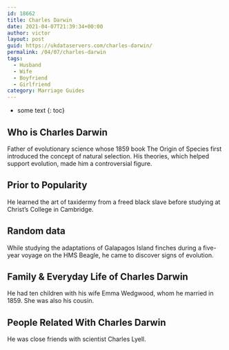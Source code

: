 ```yaml
---
id: 18662
title: Charles Darwin
date: 2021-04-07T21:39:34+00:00
author: victor
layout: post
guid: https://ukdataservers.com/charles-darwin/
permalink: /04/07/charles-darwin
tags:
  - Husband
  - Wife
  - Boyfriend
  - Girlfriend
category: Marriage Guides
---
```


* some text
{: toc}


## Who is Charles Darwin



Father of evolutionary science whose 1859 book The Origin of Species first introduced the concept of natural selection. His theories, which helped support evolution, made him a controversial figure.

                
                
                
## Prior to Popularity



He learned the art of taxidermy from a freed black slave before studying at Christ&#8217;s College in Cambridge.

                
                
                
## Random data



While studying the adaptations of Galapagos Island finches during a five-year voyage on the HMS Beagle, he came to discover signs of evolution.

                
                
                
## Family & Everyday Life of Charles Darwin



He had ten children with his wife Emma Wedgwood, whom he married in 1859. She was also his cousin.

                
                
                
## People Related With Charles Darwin



He was close friends with scientist Charles Lyell.

                
              
            
          
          
          